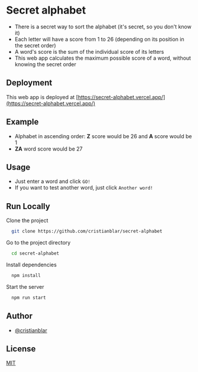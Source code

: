 # Secret alphabet

- There is a secret way to sort the alphabet (it's secret, so you don't know it)
- Each letter will have a score from 1 to 26 (depending on its position in the secret order)
- A word's score is the sum of the individual score of its letters
- This web app calculates the maximum possible score of a word, without knowing the secret order

## Deployment

This web app is deployed at [https://secret-alphabet.vercel.app/](https://secret-alphabet.vercel.app/)

## Example

- Alphabet in ascending order: **Z** score would be 26 and **A** score would be 1
- **ZA** word score would be 27

## Usage

- Just enter a word and click `GO!`
- If you want to test another word, just click `Another word!`

## Run Locally

Clone the project

```bash
  git clone https://github.com/cristianblar/secret-alphabet
```

Go to the project directory

```bash
  cd secret-alphabet
```

Install dependencies

```bash
  npm install
```

Start the server

```bash
  npm run start
```

## Author

- [@cristianblar](https://github.com/cristianblar)

## License

[MIT](https://choosealicense.com/licenses/mit/)
